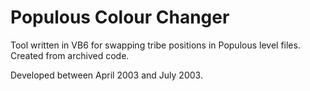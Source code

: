 # Populous Colour Changer

Tool written in VB6 for swapping tribe positions in Populous level files. Created from archived code.

Developed between April 2003 and July 2003.

